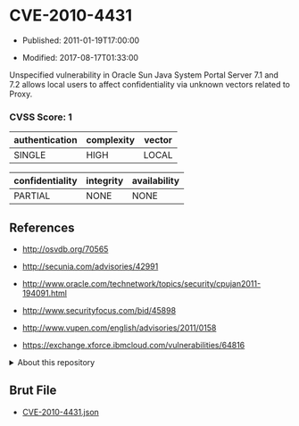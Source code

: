 # CVE-2010-4431

- Published: 2011-01-19T17:00:00

- Modified: 2017-08-17T01:33:00

Unspecified vulnerability in Oracle Sun Java System Portal Server 7.1 and 7.2 allows local users to affect confidentiality via unknown vectors related to Proxy.

### CVSS Score: **1**

| authentication | complexity | vector |
| --- | --- | --- |
| SINGLE | HIGH | LOCAL |

| confidentiality | integrity | availability |
| --- | --- | --- |
| PARTIAL | NONE | NONE |

## References

* http://osvdb.org/70565

* http://secunia.com/advisories/42991

* http://www.oracle.com/technetwork/topics/security/cpujan2011-194091.html

* http://www.securityfocus.com/bid/45898

* http://www.vupen.com/english/advisories/2011/0158

* https://exchange.xforce.ibmcloud.com/vulnerabilities/64816

<details>
<summary>About this repository</summary> 

  This repository is part of the project [Live Hack CVE](https://github.com/Live-Hack-CVE). Main website can be found [www.live-hack.org](https://www.live-hack.org) 
  
  Made by [Sn0wAlice](https://github.com/Sn0wAlice) for the people that care about security and need to have a feed of the latest CVEs. Hope you enjoy it, don't forget to star the repo and follow me on [Twitter](https://twitter.com/Sn0wAlice) and [Github](https://github.com/Sn0wAlice). And that is my [personnal website](https://www.alice-snow.me/)

  - [Home Page](https://github.com/Live-Hack-CVE)
  - [Framework](https://github.com/Live-Hack-CVE/cve-framework)
  - [CVE database](https://github.com/Live-Hack-CVE/full_database)
  - [Changelog](https://github.com/Live-Hack-CVE/Changelog)
</details>

## Brut File

* [CVE-2010-4431.json](https://raw.githubusercontent.com/Live-Hack-CVE/full_database/main/cves/2010/CVE-2010-4431.json)

